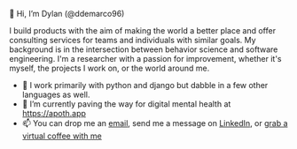 👋 Hi, I’m Dylan (@ddemarco96)

I build products with the aim of making the world a better place and offer consulting services for teams and individuals with similar goals. My background is in the intersection between behavior science and software engineering. I'm a researcher with a passion for improvement, whether it's myself, the projects I work on, or the world around me.

- 🤖 I work primarily with python and django but dabble in a few other languages as well.
- 🌱 I’m currently paving the way for digital mental health at https://apoth.app 
- 📫 You can drop me an [email](mailto:dylan@apoth.app), send me a message on [LinkedIn](linkedin.com/in/dylan-demarco/), or [grab a virtual coffee with me](https://dotcal.co/dd/crisplettuce-15)

<!---
ddemarco96/ddemarco96 is a ✨ special ✨ repository because its `README.md` (this file) appears on your GitHub profile.
You can click the Preview link to take a look at your changes.
--->

